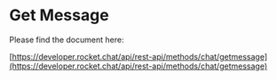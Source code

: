 # Get Message

Please find the document here: 

[https://developer.rocket.chat/api/rest-api/methods/chat/getmessage](https://developer.rocket.chat/api/rest-api/methods/chat/getmessage)

